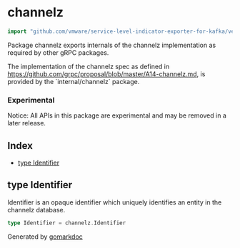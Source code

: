 <!-- Code generated by gomarkdoc. DO NOT EDIT -->

# channelz

```go
import "github.com/vmware/service-level-indicator-exporter-for-kafka/vendor/google.golang.org/grpc/channelz"
```

Package channelz exports internals of the channelz implementation as required by other gRPC packages.

The implementation of the channelz spec as defined in https://github.com/grpc/proposal/blob/master/A14-channelz.md, is provided by the \`internal/channelz\` package.

### Experimental

Notice: All APIs in this package are experimental and may be removed in a later release.

## Index

- [type Identifier](<#type-identifier>)


## type Identifier

Identifier is an opaque identifier which uniquely identifies an entity in the channelz database.

```go
type Identifier = channelz.Identifier
```



Generated by [gomarkdoc](<https://github.com/princjef/gomarkdoc>)
